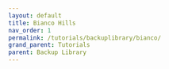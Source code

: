 ```yaml
---
layout: default
title: Bianco Hills
nav_order: 1
permalink: /tutorials/backuplibrary/bianco/
grand_parent: Tutorials
parent: Backup Library
---
```


